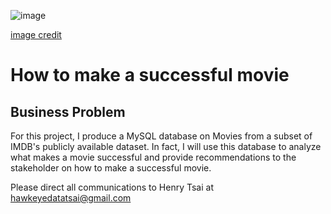 
![image](https://github.com/hawkeyedatatsai/IMDB-Data/assets/126204698/b1e1c5f3-1f95-4586-927c-31fefffe7e68)

[image credit](https://www.themoviedb.org/about/logos-attribution)
# How to make a successful movie
 
## Business Problem
For this project, I produce a MySQL database on Movies from a subset of IMDB's publicly available dataset. In fact, I will use this database to analyze what makes a movie successful and provide recommendations to the stakeholder on how to make a successful movie.

Please direct all communications to Henry Tsai at hawkeyedatatsai@gmail.com
